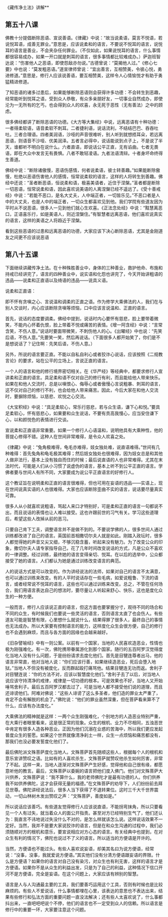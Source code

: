 《藏传净土法》讲解**

## 第五十八课

佛教十分提倡断除恶语、宣说善语。《律藏》中说：“故当说柔语，莫言不悦语，若说悦耳语，成善无罪业。”意思是，应该说柔和的语言，不要说不悦耳的语言，说悦耳的语言是善业，不会夹杂任何罪业。（不仅如此，如果说悦耳的语言，什么事情都很容易成办，如果一开口就是刺耳的语言，很多事情都比较难成办。）萨迦班智达说：“伤害他人之恶语，即使怨敌亦勿说。”古德曾说：“莫揭他人过。”《修心七要》中也说：“莫发粗恶语。”道宣律师曾说：“宜出善言，互相赞美，令彼心悦，勇进修道。”意思是，修行人应该说善语，要互相赞美，这样令人心情愉悦才有助于勇猛精进修道。

了知恶语的诸多过患后，如果能够断除恶语则会获得许多功德：不会转生到恶趣，经常能听到悦耳之语，受到众人恭敬，有众多亲朋好友，一切事业自然成办，即使沦为一无所有的乞丐，也会得到众人的欢喜，永无死于恶性（无有善法）之中的顾虑。

很多佛经都讲了断除恶语的功德。《大方等大集经》中说，远离恶语有十种功德：一者得柔软语，语音柔软不刺耳。二者捷利语，说话流利，不结结巴巴、吞吞吐吐。三者合理语。四者美润语，沙哑的声音很难听，别人听到就想捂耳朵，若远离恶语，则语音不沙哑、优美润泽。五者言必得中，说话能说到点子上，不是说了半天，谁都听不明白在说什么。六者直语，即说话公平正直，无有谄曲。七者无畏语，即在大众中发言无有畏惧。八者不敢轻凌语。九者法语清辩。十者身坏命终得生善道。

佛经中说：“断除诸傲慢，恶语伤感情，何者说柔语，彼士转善趣。”如果能断除傲慢，杜绝以恶语伤害他人的感情，恒常说柔软的语言，这样的人将转生到善趣。佛经中还说：“圣者断恶语，恒说柔和语，极喜美语者，近住于涅槃。”圣者都是断除一切恶语，恒常说柔和语，因此喜欢说美语的人离涅槃已经不遥远了。《受十善戒经》中说：“若能不恶口，是名大丈夫，人中端正者，一切皆乐见。”不恶口者是人中的大丈夫，也是人中的端正者，一切众生都喜欢见到他。我们学院有些道友因为平时从不说恶语，很多人一见到他们就心生欢喜。《正法念处经》中说：“黠慧离恶口，正语喜乐行，如是美语人，则近涅槃住。”有智慧者远离恶语，他们喜欢说真实的语言，这样的美语之人将趋近于涅槃。

看到这些恶语的过患和远离恶语的功德，大家应该下决心断除恶语，尤其是金刚道友之间更不应该说恶语

## 第八十五课

下面继续讲藏传净土法。在十种殊胜善业中，身体的三种善业，救护他命、布施和持戒已经讲完了，语言的四种善业中，说实语和化怨也讲完了，今天开始讲粗语的违品——说柔和正直语以及绮语的违品——说具义语。

说柔和正直语：

即不怀有贪嗔之心、言说温和调柔的正直之语。作为修学大乘佛法的人，我们在与别人交谈时，内心应该断除贪嗔等烦恼，口中应该言说温和、正直的语言。

首先，说话的态度要调柔。佛经中提到，说话时内心要怀有慈悲，脸上要带着微笑，不能内心怀着仇恨，脸上带着不悦或痛苦的表情。《增一阿含经》中说：“言常含笑，不伤人意。”说话时要面带微笑，不刺伤他人的心。《出曜经》中也说：“先笑后语，不伤人意。”先要笑一笑，然后再说话。（下面很多人都开始笑了，你们是不是想说话了？记住啊：先笑后语，不伤人意。）

另外，所说的语言要正直。不能以自私自利心或者狡诈心说话，应该按照《二规教言论》的要求，站在公平的立场上，言说正直的语言。

一个人的语言和他的修行境界密切相关。在《华严经》等经典中，都要求修行人宣讲柔和正直的语言。具足柔和语不仅对自己的修行有利，而且能给他人带来快乐。如果在和他人交流时，总是以嗔恨心、侮辱心或者傲慢心言说粗暴、刺耳的语言，这不仅对自己的修行不利，也会给他人带来痛苦。因此，今后大家在和他人交流时，要摒除烦恼，以慈悲、欢悦之心交流。

《大宝积经》中说：“具足柔软心，常乐行慈悲，若与众生语，谦下心和悦。”要具足柔软心，怀有慈悲心，如果要和众生说话，不要有贡高我慢心，应当安住谦下心，以和颜悦色的表情进行交谈。

宣说柔和正直语非常重要。如果一个修行人心语温和，说明他具有大乘种性，他的菩提心修得不错。这种人在世间非常难得，是令众人欢喜之处。

《律藏》中说：“兔角极难得，龟毛亦难得，妓女独处难，说直语难得。”世间有几种难得：首先兔角和龟毛极其难得；然后妓女独处也很难得，因为妓女总是和其他人做非法行，基本上没有独自而住的时候；最后说直语的人也非常难得。尤其在末法时代，可能是人们从小习惯了说虚伪的语言，基本上听不到公平正直的语言。学佛者要与世间人有所不同，大家要成为说公平正直语言的好修行人。

这个教证旨在说明柔和正直的语言很难得，但也可用在妄语的违品——实语上，现在世间说真实语的人也很难得。大家也应该断除歪曲不实的语言，说话要尽量真实可靠。

很多人从小就喜欢说粗语，骂起人来口才特别好，可是柔和正直的语言一句都说不出，而且说话的表情也让人难以接受。这也许跟前世的习气有关。学习这些道理后，希望这些人改掉从前的恶习。

只要自己肯下工夫，调整语言并不是做不到的。不要说学佛的人，很多世间人通过训练都改进了自己的语言。英国前首相撒切尔夫人就是如此。刚踏入政坛时，很多人都觉得她的声音又尖又细，不够沉稳含蓄，听起来没有魅力。为了改变公众的印象，撒切尔夫人请专家指导自己，花了几年时间改变说话的方式，凡是公众不喜欢的一律调整。经过训练，最终她的语言变得亲切、悦耳。在以后的选举中，公众都接受了她的语言。人们都认为她是通过训练改变语言的典范。

人的说话方式是可以改变的。作为讲经说法的法师，如果对自己的语言不太满意，也可以通过训练来改变。有的人平时说话存在一些毛病，如爱说粗鲁、下流的语言，或者经常说不悦耳的语言，这些也可以通过训练来改变。总之，不管在任何场合，我们用语言表达自己的想法时，要尽量让人听起来舒心、快乐，这也是度化众生的一种方便。

一般而言，修行人应该说正直的语言，但这方面也要掌握分寸，观待不同的场合和不同的众生，有时候我们也要说一些灵活的语言，否则语言太直了也会伤人。有些道友可能是智慧有限，心里想什么就说什么，结果得罪了很多人，最终自己的事情也无法成办。所以大家要有控制语言的能力，这样度化众生会很方便，自己的修行也不会遇到麻烦，而且与各方面的因缘也会越来越好。

《旧杂譬喻经》中有一则公案。以前有一个国家，当地的人民喜欢造恶业，性情也极为刚强难化。有一次，佛陀携带眷属游化到那个国家。随行的五百阿罗汉觉得度化当地人没有什么问题，于是纷纷请求去度化他们。首先是目犍连尊者出马，他的语言非常直，他对当地人说：“你们应该行善，如果继续造恶业，死后会堕入地狱。”当地人不但没有被度化，反而群起殴打痛骂他。结果目犍连无功而返。舍利子对目犍连说：“你的方法不对，应该以智慧度化他们。”舍利子去了以后，对当地人说应该守持清净的戒律，戒律是一切功德的根本。可是效果也不好，当地人又开始唾骂舍利子。最后五百阿罗汉都去过了，可是当地人都不接受他们说的道理，而且还诽谤他们。阿难对佛说：“这些人诽谤了这么多圣者，他们造的罪业太严重了，肯定不会有解脱的机会了。”佛陀说：“他们的罪业虽然深重，但在菩萨看来算不了什么，应该有办法度化。”

大乘佛法的精神就是这样：一两个众生刚强难化，个别地方的人造恶业特别严重，在大乘行者眼里看来，这是很正常的现象。众生的根机、业力不尽相同，五浊恶世中肯定有很多人造各种恶业。正因为他们沉溺在业惑的苦海中，所以我们更应发起普度众生的誓愿。如果这个世界就像清净刹土一样，众生一点烦恼和痛苦都没有，那我们也没必要发誓度化他们了。

最后佛陀派文殊菩萨度化当地人。文殊菩萨首先随顺这些人，根据每个人的根机和意乐宣讲赞叹之语。比如有的人喜欢杀生，文殊菩萨就赞叹他杀生如何厉害，非常了不起。这样一来，当地人逐渐对文殊菩萨产生好感，觉得他和自己很有缘，都愿意听他的教言。最后，文殊菩萨以委婉的语言把他们度入佛门。他们对文殊菩萨大兴供养，文殊菩萨说：“我不算什么，我的老师佛陀才是最有功德的人。你们供养我不如供养佛陀，这才会获得无量的福德。”在文殊菩萨的劝导下，人们纷纷前去拜见世尊。佛陀讲经说法后，很多人当下获得了不退转果位。这时三千大千世界震动，一切山林树木发出赞叹之声：“文殊菩萨，善度如是。”

所以说话应该善巧。有些道友觉得修行人应该说直语，不能拐弯抹角，所以只要看见一个人有过失，就当着众人的面公开指责。甚至对方已经特别生气了，他们还认为：我直言不讳地说过失没什么不对的，是怎么样就该怎么说。这样说话效果不一定好。当然，我并不是要大家说狡诈的语言，但是在和众生沟通的过程中，我们必须随顺对方的根机和意乐，要宣说相应对方心态的语言。有关经典中也提到，在对众生有利的情况下，佛陀也说过不了义的语言。所以适当的方便语是开许的。

当然，方便语也不能过头。有些人喜欢说妄语，却美其名曰为说方便语，经常说：“没事，没事，我就爱说方便语。”其实他们没有分清方便语跟妄语的界限。什么是方便语？如果你的语言对自己没有染污，对众生也有利无害，这样的语言才是方便语。如果你不是从众生的利益出发，只是为了自己的利益，这种情况下信口开河不是方便语，完全是妄语。在这个问题上，大家应该有辨别的智慧。

语言是人与人沟通最主要的工具，我们要善巧运用这个工具，否则有时候也是比较麻烦的。有些人不爱说话，什么事情都埋在心里，该表达的意思也不表达出来，结果有些修行和弘法方面的重要问题一直没法解决；还有些人太喜欢说了，什么事都抖出来，一直吧吧吧说个不停，他们的语言也不一定受到众人的信赖。所以语言是修行中的重要一环，大家要注意这个问题。
